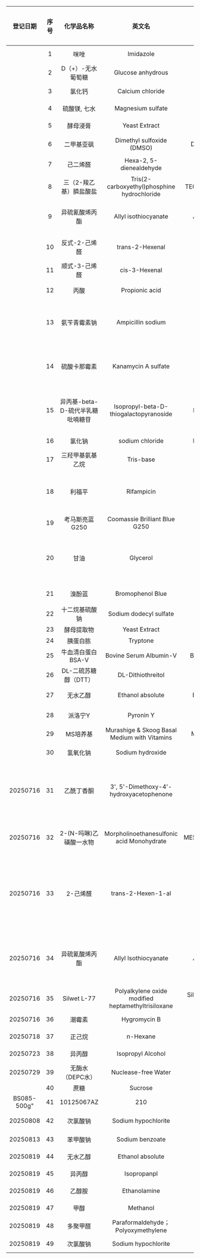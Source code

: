 |    登记日期     | 序号  |        化学品名称         |                        英文名                         |     缩写      | 数量  |    规格    |     CAS     |      MW       |     生产商     |        纯度         | 保存温度  |   注意事项   |      产品编号      |      批号      | 保存位置 |                     工作液配制                     | 父记录 |
| :---------: | :-: | :------------------: | :------------------------------------------------: | :---------: | :-: | :------: | :---------: | :-----------: | :---------: | :---------------: | :---: | :------: | :------------: | :----------: | :--: | :-------------------------------------------: | :-: |
|             |  1  |          咪唑          |                     Imidazole                      |      /      |  1  |   500g   |  288-32-4   |     68.08     |     阿拉丁     |        99         |  RT   |    /     |  I108707-500g  |   L2404488   | 210  |                                               |     |
|             |  2  |      D（+）-无水葡萄糖      |                 Glucose anhydrous                  |      /      | 24  |   500g   |   50-99-7   |    180.16     |     沪试      |        AR         |  RT   |    /     |    63005518    |   20241126   | 210  |                                               |     |
|             |  3  |         氯化钙          |                  Calcium chloride                  |      /      |  1  |   500g   | 10043-52-4  |    110.98     |     阿拉丁     |        97         |  RT   |    /     |  C399250-500g  |   L2420665   | 210  |                                               |     |
|             |  4  |       硫酸镁, 七水        |                 Magnesium sulfate                  |      /      |  1  |   500g   | 10034-99-8  |    246.47     |     阿拉丁     |        99         |  RT   |    /     |  M110770-500g  |   K2414579   | 210  |                                               |     |
|             |  5  |         酵母浸膏         |                   Yeast Extract                    |      /      |  1  |  2.5kg   |  8013-1-2   |       /       |     阿拉丁     | CellNourish Basic |  RT   |    /     | Y110984-2.5kg  |   E2409418   | 210  |                                               |     |
|             |  6  |        二甲基亚砜         |             Dimethyl sulfoxide (DMSO)              |    DMSO     |  1  |  500mL   |   67-68-5   |     78.13     |     阿拉丁     |       99.8        |  RT   |    避光    | D103274-500mL  |   A2517131   | 210  |                       /                       |     |
|             |  7  |         己二烯醛         |              Hexa-2, 5-dienealdehyde               |             |  1  |          |  142-83-6   |     96.13     |     阿拉丁     |        95         |  4°C  |    避光    |  H156882-25g   |   B2209047   | 307  |                                               |     |
|             |  8  |     三（2-羧乙基）膦盐酸盐     |    Tris(2-carboxyethyl)phosphine hydrochloride     |  TECP-HCl   |  1  |          | 51805-45-9  |    286.65     |     阿拉丁     |        98         |  4°C  |    避光    |  T107252-25g   |   L2406802   | 307  |                                               |     |
|             |  9  |       异硫氰酸烯丙酯        |                Allyl isothiocyanate                |    AITC     |  1  |          |   57-06-7   |     99.15     |     阿拉丁     |        95         |  4°C  |    避光    |  A477314-25g   |   L2426177   | 307  |       2M: 1043.7 uL, DMSO定容到5mL, -20°C        |     |
|             | 10  |       反式-2-己烯醛       |                  trans-2-Hexenal                   |     E2H     |  1  |          |  6728-26-3  |     98.14     |     麦克林     |        98         |  4°C  |    避光    |  H811039-25mL  |  C17329357   | 307  |        2M: 1000 uL, DMSO定容到5mL, -20°C         |     |
|             | 11  |       顺式-3-己烯醛       |                   cis-3-Hexenal                    |     Z3H     |  1  |          |  6789-80-6  |     98.14     |     麦克林     |        50         | -20°C |    避光    |   H885984-1g   |  C16368833   | 210  |                                               |     |
|             | 12  |          丙酸          |                   Propionic acid                   |             |  1  |          |   79-09-4   |     74.08     |     迈瑞达     |       99.5        |  RT   |    避光    | M244419-500mL  |      /       | 210  |                                               |     |
|             | 13  |        氨苄青霉素钠        |                 Ampicillin sodium                  |     A+      |  2  |   25g    |   69-52-3   |    371.387    |    毕得医药     |       99.99       |  4°C  |    避光    |  BD114240-25g  |    ETA077    | 307  | 100mg/mL: 2g, 溶于20mLddH2O, 0.22uM过滤除菌, -20°C  |     |
|             | 14  |        硫酸卡那霉素        |                Kanamycin A sulfate                 |     K+      |  1  |          | 25389-94-0  |    582.577    |    毕得医药     |      710u/mg      |  4°C  |    避光    | BD1203308-100g |    FRL434    | 307  | 30mg/mL: 0.6g, 溶于20mLddH2O, 0.22uM过滤除菌, -20°C |     |
|             | 15  | 异丙基-beta-D-硫代半乳糖吡喃糖苷 |       Isopropyl-beta-D-thiogalactopyranoside       |    IPTG     |  2  |    5g    |  367-93-1   |    238.301    |    毕得医药     |        98         | -20°C |    避光    |  BD134860-5g   |    FPV756    | 210  |  0.3M: 1.43g, 溶于20mLddH2O, 0.22uM过滤除菌, -20°C  |     |
|             | 16  |         氯化钠          |                  sodium chloride                   |    NaCl     |  1  |   250g   |  7647-14-5  |    58.443     |     生工      |                   |  RT   |    /     |  A501218-0001  |              | 210  |                                               |     |
|             | 17  |       三羟甲基氨基乙烷       |                     Tris-base                      |      /      |  2  |   500g   |   77-86-1   |    121.14     |    合肥博美     |       99.9        |  RT   |    /     |     ST0711     |   YT232411   | 210  |                                               |     |
|             | 18  |         利福平          |                     Rifampicin                     |     Rif     |  1  | (分装约7g)  | 13292-46-1  |    822.94     |     麦克林     |       0.98        |  4°C  |    避光    |   R6056-25g    |  C15181673   | 307  |  50mg/mL: 1g, 溶于20mLddH2O, 0.22uM过滤除菌, -20°C  |     |
|             | 19  |      考马斯亮蓝G250       |           Coomassie Brilliant Blue G250            |      /      |  1  |   10g    |  6104-58-1  |    854.02     |     源叶      |        高纯         |  RT   |    /     |   S19061-10g   |   JS273157   | 210  |                                               |     |
|             | 20  |          甘油          |                      Glycerol                      |      /      |  1  |  500mL   |   56-81-5   |     92.09     |     阿拉丁     |       99.5        |  RT   |    /     | G116205-500mL  |   C2506335   | 210  | 80%: 80mL加ddH2O至100mL, 121°C 20min灭菌, 保存于4°C  |     |
|             | 21  |         溴酚蓝          |                  Bromophenol Blue                  |      /      |  1  |    5g    |  115-39-9   |    669.96     |     阿拉丁     |        AR         |  RT   |    避光    |   B109642-5g   |   H2416083   | 210  |                                               |     |
|             | 22  |       十二烷基硫酸钠        |               Sodium dodecyl sulfate               |     SDS     |  1  |   25g    |  151-21-3   |    288.38     |     阿拉丁     |        99         |  RT   |    /     |  S108349-25g   |   B2521571   | 210  |                                               |     |
|             | 23  |        酵母提取物         |                   Yeast Extract                    |      /      |  1  |   500g   |      /      |       /       |    OXOID    |         /         |  RT   |    /     |    LP0021B     |   4460951    | 210  |                                               |     |
|             | 24  |         胰蛋白胨         |                      Tryptone                      |      /      |  2  |   500g   |      /      |       /       |    OXOID    |         /         |  RT   |    /     |    LP0042B     |   6122847    | 210  |                                               |     |
|             | 25  |     牛血清白蛋白BSA-V      |               Bovine Serum Albumin-V               |    BSA-V    |  1  |   100g   |  9048-46-8  |   66.430kDa   |  Solarbio   |         /         |  4°C  |    /     |     A8020      |  5550310010  | 307  |                                               |     |
|             | 26  |    DL-二硫苏糖醇（DTT）     |                 DL-Dithiothreitol                  |     DTT     |  1  |   25g    |  3483-12-3  |    154.25     |     阿拉丁     |        99         |  4°C  |    避光    |  D104859-25g   |   D2501283   | 307  |                                               |     |
|             | 27  |         无水乙醇         |                  Ethanol absolute                  |    EtOH     |  5  |  500mL   |   64-17-5   |     46.07     |     沪试      |        AR         |  RT   |    避光    |    10009218    |   20250401   | 210  |                                               |     |
|             | 28  |         派洛宁Y         |                     Pyronin Y                      |      /      |  1  |    1g    |   92-32-0   |               |     阿拉丁     |         /         | -20°C |    避光    |   P100851-1g   |   L2102640   | 210  |                                               |     |
|             | 29  |        MS培养基         |    Murashige & Skoog Basal Medium with Vitamins    |    M519     |  1  |   50L    |      /      |       /       |  Phytotech  |         /         |  4°C  |    /     |      M519      | HYT0519438A  | 210  |                                               |     |
|             | 30  |         氢氧化钠         |                  Sodium hydroxide                  |      /      |  1  |   500g   |  1310-73-2  |      40       |     迈瑞尔     |        98         |  RT   |    防潮    |  M04808-500G   |  M10085516   | 210  |                                               |     |
|  20250716   | 31  |        乙酰丁香酮         |      3', 5'-Dimethoxy-4'-hydroxyacetophenone       |      /      |  1  |    1g    |  2478-38-8  |     196.2     | Adamas-beta |        98+        |  RT   |  阴凉干燥密封  |    01049961    |   P2251116   | 210  |                                               |     |
|  20250716   | 32  |    2-(N-吗啉)乙磺酸一水物    |     Morpholinoethanesulfonic acid Monohydrate      |  MES(·H2O)  |  1  |   100g   | 145224-94-8 |    213.25     | Adamas-beta |     99(HPLC)      |  RT   |   阴凉干燥   |    01158660    |   P3283356   | 210  |                                               |     |
|  20250716   | 33  |        2-己烯醛         |                 trans-2-Hexen-1-al                 |     E2H     |  1  |  100ml   |  6728-26-3  |     98.14     | Adamas-beta |        98+        | 2-8°C | 储存在惰性气体中 |   012236940    |   P2634916   | 210  |                                               |     |
|  20250716   | 34  |       异硫氰酸烯丙酯        |                Allyl Isothiocyanate                |    AITC     |  1  |   25g    |   57-06-7   |     99.15     | Adamas-beta |        98         |  RT   |  阴凉干燥密封  |   013531987    |   P2964179   | 210  |                                               |     |
|  20250716   | 35  |     Silwet L-77      | Polyalkylene oxide modified heptamethyltrisiloxane | Silwet L-77 |  1  |   10ml   | 27306-78-1  |       /       |  COOLABER   |         /         |  RT   |    /     |  CS9791-10ml   | CS341525600  | 210  |                                               |     |
|  20250716   | 36  |         潮霉素          |                    Hygromycin B                    |      /      |  1  | 1g(20ml) | 31282-04-9  |    527.52     |     YS      |         /         | -20°C |    /     |   60224ES03    |  WH3512020   | 210  |                                               |     |
|  20250718   | 37  |         正己烷          |                      n-Hexane                      |      /      |  1  |  500ml   |  110-54-3   |     86.18     |     迈瑞尔     |        99         |  RT   |    /     |  M84096-500ml  |  M10129264   | 210  |                                               |     |
|  20250723   | 38  |         异丙醇          |                 Isopropyl Alcohol                  |     IPA     |  5  |  500ml   |   67-63-0   |     60.1      |     迈瑞尔     |      AR,99.5      |  RT   |    /     |  M23307-500ML  | 230904100010 | 210  |                                               |     |
|  20250729   | 39  |      无酶水（DEPC水）      |                Nuclease-free Water                 |      /      |  2  |  500ml   |      /      |       /       |  biosharp   |         /         |  4°C  |    /     |     BL510B     |  01625099AG  | 210  |                                               |     |
|             | 40  |          蔗糖          |                      Sucrose                       |             |  5  |   500g   |   57-50-1   |     324.3     |  biosharp   |         /         |  RT   |    /     |                |              |      |                                               |     |
| BS085-500g" | 41  |      10125067AZ      |                        210                         |             |     |          |             |               |             |                   |       |          |                |              |      |                                               |     |
|  20250808   | 42  |         次氯酸钠         |                Sodium hypochlorite                 |      /      |  1  |  500mL   |  7681-52-9  |     74.44     |     迈瑞尔     |     有效氯 >20%      |  RT   |    避光    |  M98713-100G   |  M10133408   | 210  |                                               |     |
|  20250813   | 43  |         苯甲酸钠         |                  Sodium benzoate                   |      /      |  1  |   500g   |  532-32-1   |     144.1     |     BBI     |         /         |  RT   |    /     |  A600833-0500  |  KC25BA0009  | 210  |                                               |     |
|  20250819   | 44  |         无水乙醇         |                  Ethanol absolute                  |      /      |  5  |  500ml   |   64-17-5   |     46.07     |     生工      |         /         |  RT   |    /     |  A500737-0500  |  L814WA7004  | 210  |                                               |     |
|  20250819   | 45  |         异丙醇          |                    Isopropanpl                     |      /      |  3  |  500ml   |   67-63-0   |     60.1      |     生工      |         /         |  RT   |    /     |  A507048-0500  |  L813WA7003  | 210  |                                               |     |
|  20250819   | 46  |         乙醇胺          |                    Ethanolamine                    |      /      |  1  |  500ml   |  141-43-5   |     61.08     |     生工      |         /         |  RT   |    /     |  A501346-0500  |  L528WA7005  | 210  |                                               |     |
|  20250819   | 47  |          甲醇          |                      Methanol                      |      /      |  3  |  500ml   |   67-56-1   |     32.04     |     生工      |         /         |  RT   |    /     |  A506806-0500  | LA811WA7001  | 210  |                                               |     |
|  20250819   | 48  |         多聚甲醛         |         Paraformaldehyde；Polyoxymethylene          |      /      |  1  |   500g   | 30525-89-4  | 30.3（Monomer） |     生工      |         /         | 2-8°C |    /     |  A500684-0500  |  L611WA7001  | 210  |                                               |     |
|  20250819   | 49  |         次氯酸钠         |                Sodium hypochlorite                 |      /      |  2  |  500ml   |  7681-52-9  |     74.44     |     生工      |         /         | 2-8°C |    /     |  A5019440500   |  L317WA7005  | 210  |                                               |     |
